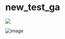 # new_test_ga
![](https://github.com/mentorchita/new_test_ga/workflows/GitHub-Actions-Demo/badge.svg)

![image](https://github.com/mentorchita/new_test_ga/assets/89519994/2272c2aa-da31-48f1-a045-96ae7a6c7074)
